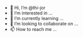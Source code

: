 - 👋 Hi, I’m @thi-jor
- 👀 I’m interested in ...
- 🌱 I’m currently learning ...
- 💞️ I’m looking to collaborate on ...
- 📫 How to reach me ...

<!---
thi-jor/thi-jor is a ✨ special ✨ repository because its `README.md` (this file) appears on your GitHub profile.
You can click the Preview link to take a look at your changes.
--->
